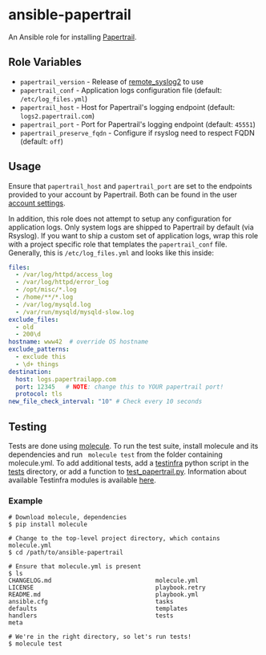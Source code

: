 # ansible-papertrail

An Ansible role for installing [Papertrail](https://papertrailapp.com).

## Role Variables

- `papertrail_version` - Release of [remote_syslog2](https://github.com/papertrail/remote_syslog2) to use
- `papertrail_conf` - Application logs configuration file (default: `/etc/log_files.yml`)
- `papertrail_host` - Host for Papertrail's logging endpoint (default: `logs2.papertrail.com`)
- `papertrail_port` - Port for Papertrail's logging endpoint (default: `45551`)
- `papertrail_preserve_fqdn` - Configure if rsyslog need to respect FQDN (default: `off`)

## Usage

Ensure that `papertrail_host` and `papertrail_port` are set to the endpoints provided to your account by Papertrail. Both can be found in the user [account settings](https://papertrailapp.com/systems/setup).

In addition, this role does not attempt to setup any configuration for application logs. Only system logs are shipped to Papertrail by default (via Rsyslog). If you want to ship a custom set of application logs, wrap this role with a project specific role that templates the `papertrail_conf` file. Generally, this is `/etc/log_files.yml` and looks like this inside:

```yaml
files:
  - /var/log/httpd/access_log
  - /var/log/httpd/error_log
  - /opt/misc/*.log
  - /home/**/*.log
  - /var/log/mysqld.log
  - /var/run/mysqld/mysqld-slow.log
exclude_files:
  - old
  - 200\d
hostname: www42  # override OS hostname
exclude_patterns:
  - exclude this
  - \d+ things
destination:
  host: logs.papertrailapp.com
  port: 12345   # NOTE: change this to YOUR papertrail port!
  protocol: tls
new_file_check_interval: "10" # Check every 10 seconds
```

## Testing
Tests are done using [molecule](http://molecule.readthedocs.io/). To run the test suite, install molecule and its dependencies and run ` molecule test` from the folder containing molecule.yml. To add additional tests, add a [testinfra](http://testinfra.readthedocs.org/) python script in the [tests](./tests/) directory, or add a function to [test_papertrail.py](./tests/test_papertrail.py). Information about available Testinfra modules is available [here](http://testinfra.readthedocs.io/en/latest/modules.html).

### Example
```
# Download molecule, dependencies
$ pip install molecule

# Change to the top-level project directory, which contains molecule.yml
$ cd /path/to/ansible-papertrail

# Ensure that molecule.yml is present
$ ls
CHANGELOG.md                             molecule.yml
LICENSE                                  playbook.retry
README.md                                playbook.yml
ansible.cfg                              tasks
defaults                                 templates
handlers                                 tests
meta

# We're in the right directory, so let's run tests!
$ molecule test
```